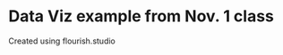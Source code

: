 # Data Viz example from Nov. 1 class

Created using flourish.studio

<div class="flourish-embed flourish-chart" data-src="visualisation/11662143"><script src="https://public.flourish.studio/resources/embed.js"></script></div>
